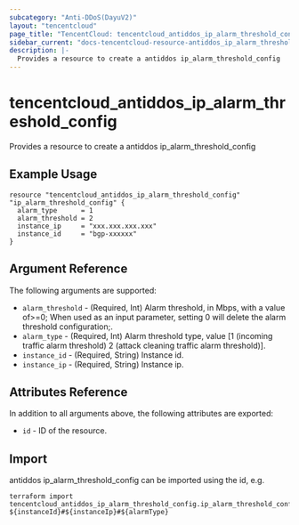 ```yaml
---
subcategory: "Anti-DDoS(DayuV2)"
layout: "tencentcloud"
page_title: "TencentCloud: tencentcloud_antiddos_ip_alarm_threshold_config"
sidebar_current: "docs-tencentcloud-resource-antiddos_ip_alarm_threshold_config"
description: |-
  Provides a resource to create a antiddos ip_alarm_threshold_config
---
```


# tencentcloud_antiddos_ip_alarm_threshold_config

Provides a resource to create a antiddos ip_alarm_threshold_config

## Example Usage

```hcl
resource "tencentcloud_antiddos_ip_alarm_threshold_config" "ip_alarm_threshold_config" {
  alarm_type      = 1
  alarm_threshold = 2
  instance_ip     = "xxx.xxx.xxx.xxx"
  instance_id     = "bgp-xxxxxx"
}
```

## Argument Reference

The following arguments are supported:

* `alarm_threshold` - (Required, Int) Alarm threshold, in Mbps, with a value of&gt;=0; When used as an input parameter, setting 0 will delete the alarm threshold configuration;.
* `alarm_type` - (Required, Int) Alarm threshold type, value [1 (incoming traffic alarm threshold) 2 (attack cleaning traffic alarm threshold)].
* `instance_id` - (Required, String) Instance id.
* `instance_ip` - (Required, String) Instance ip.

## Attributes Reference

In addition to all arguments above, the following attributes are exported:

* `id` - ID of the resource.



## Import

antiddos ip_alarm_threshold_config can be imported using the id, e.g.

```
terraform import tencentcloud_antiddos_ip_alarm_threshold_config.ip_alarm_threshold_config ${instanceId}#${instanceIp}#${alarmType}
```

